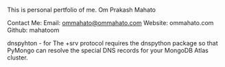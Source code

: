 This is personal pertfolio of me.
Om Prakash Mahato


Contact Me:
Email: ommahato@ommahato.com
Website: ommahato.com
Github: mahatoom





dnspyhton - for The +srv protocol requires the dnspython package so that PyMongo can resolve the special DNS records for your MongoDB Atlas cluster.
